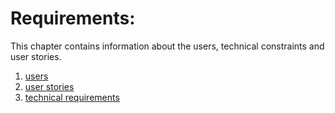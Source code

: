 # Requirements:
This chapter contains information about the users, technical constraints and user stories.

1. [users](./users)
2. [user stories](./userStories)
3. [technical requirements](./technicalRequirements)